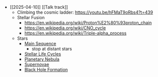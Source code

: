 - [[2025-04-10]] [[Talk track]]
	- Climbing the cosmic ladder: https://youtu.be/hFMaT9oRbs4?t=439
	- Stellar Fusion
		- https://en.wikipedia.org/wiki/Proton%E2%80%93proton_chain
		- https://en.wikipedia.org/wiki/CNO_cycle
		- https://en.wikipedia.org/wiki/Triple-alpha_process
	- Stars
		- [Main Sequence](https://youtu.be/9HNjFs-vG_c?list=PLpH1IDQEoE8QWWTnWG5cK4ePCqg9W2608&t=571)
			- stop at distant stars
		- [Stellar Life Cycles](https://www.youtube.com/watch?v=PyDmwQn4WX8&list=PLpH1IDQEoE8TVy4gIXoua9IcYLB5uCjHJ&index=5)
		- [Planetary Nebula](https://youtu.be/AzoKO5IrqlI?list=PLpH1IDQEoE8QWWTnWG5cK4ePCqg9W2608&t=315)
		- [Supernovae](https://www.youtube.com/watch?v=uCIAoHfaWSw&list=PLpH1IDQEoE8RcqS_pkobgfDutokKYKGjb)
		- [Black Hole Formation](https://youtu.be/g93Du0HMuis)
